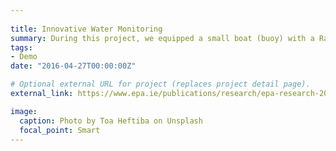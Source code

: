 ```yaml
---
 
title: Innovative Water Monitoring
summary: During this project, we equipped a small boat (buoy) with a Raman spectrometer to monitor the water quality.  We focused primarily on two main research areas:  i) on the development and demonstration of a real-time monitoring technology for the detection of pathogens (specifically E-Coli and Enterococci) in drinking and bathing water, as this is a water quality and monitoring priority in Ireland. ii) development of a demonstration-level integrated system for monitoring nutrients Nitrogen and Phosphorus (N&P) and calculating the assimilative capacity in watercourses `external_link`.
tags:
- Demo
date: "2016-04-27T00:00:00Z"

# Optional external URL for project (replaces project detail page).
external_link: https://www.epa.ie/publications/research/epa-research-2030-reports/Research_Report_380.pdf

image:
  caption: Photo by Toa Heftiba on Unsplash
  focal_point: Smart
---
```


